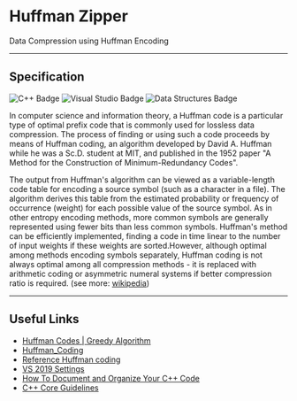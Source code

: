 # Huffman Zipper

Data Compression using Huffman Encoding

___

## Specification

![C++ Badge](https://img.shields.io/static/v1?label=C%2B%2B+&message=11&style=flat-square&logo=C%2B%2B&color=blue&labelColor=03599d)
![Visual Studio Badge](https://img.shields.io/static/v1?label=Visual+Studio&message=2019&style=flat-square&logo=visual+studio&color=grey&labelColor=5d2c92)
![Data Structures Badge](https://img.shields.io/static/v1?label=Data+Structures&message=Algorithm&style=flat-square&color=red&labelColor=007acc)

<p>In computer science and information theory, a Huffman code is a particular type of optimal prefix code that is commonly used for lossless data compression. The process of finding or using such a code proceeds by means of Huffman coding, an algorithm developed by David A. Huffman while he was a Sc.D. student at MIT, and published in the 1952 paper "A Method for the Construction of Minimum-Redundancy Codes".</p>

<p>The output from Huffman's algorithm can be viewed as a variable-length code table for encoding a source symbol (such as a character in a file). The algorithm derives this table from the estimated probability or frequency of occurrence (weight) for each possible value of the source symbol. As in other entropy encoding methods, more common symbols are generally represented using fewer bits than less common symbols. Huffman's method can be efficiently implemented, finding a code in time linear to the number of input weights if these weights are sorted.However, although optimal among methods encoding symbols separately, Huffman coding is not always optimal among all compression methods - it is replaced with arithmetic coding or asymmetric numeral systems if better compression ratio is required. (see more: <a href="https://en.wikipedia.org/wiki/Huffman_coding">wikipedia</a>)</p>

___

## Useful Links

- [Huffman Codes | Greedy Algorithm](https://www.codesdope.com/course/algorithms-huffman-codes/)
- [Huffman_Coding](https://github.com/e-hengirmen/Huffman_Coding)
- [Reference Huffman coding](https://www.nayuki.io/page/reference-huffman-coding)
- [VS 2019 Settings](https://www.youtube.com/watch?v=qeH9Xv_90KM&list=PLlrATfBNZ98dudnM48yfGUldqGD0S4FFb&index=13&ab_channel=TheCherno)
- [How To Document and Organize Your C++ Code](http://www.edparrish.net/common/cppdoc.html)
- [C++ Core Guidelines](https://isocpp.github.io/CppCoreGuidelines/CppCoreGuidelines)
